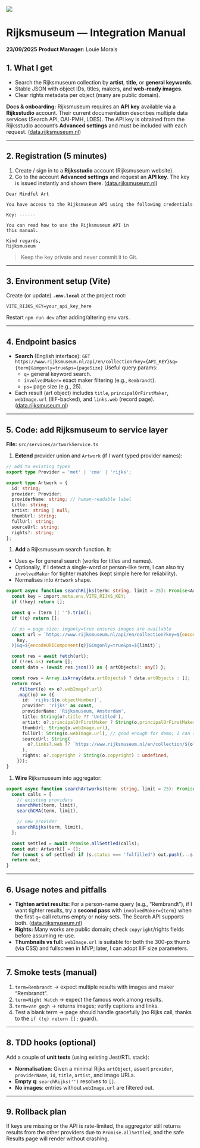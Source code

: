 ![](https://i.ibb.co/PskKYv93/mindful-art-topmastb-w.png)

# Rijksmuseum — Integration Manual

**23/09/2025**
**Product Manager:** Louie Morais

## 1. What I get

- Search the Rijksmuseum collection by **artist**, **title**, or **general keywords**.
- Stable JSON with object IDs, titles, makers, and **web-ready images**.
- Clear rights metadata per object (many are public domain).

**Docs & onboarding:** Rijksmuseum requires an **API key** available via a **Rijksstudio** account. Their current documentation describes multiple data services (Search API, OAI-PMH, LDES). The API key is obtained from the Rijksstudio account’s **Advanced settings** and must be included with each request. ([data.rijksmuseum.nl](https://data.rijksmuseum.nl/docs/?utm_source=chatgpt.com))

---

## 2. Registration (5 minutes)

1. Create / sign in to a **Rijksstudio** account (Rijksmuseum website).
2. Go to the account **Advanced settings** and request an **API key**. The key is issued instantly and shown there. ([data.rijksmuseum.nl](https://data.rijksmuseum.nl/docs/api/?utm_source=chatgpt.com))

```
Dear Mindful Art

You have access to the Rijksmuseum API using the following credentials

Key: ------

You can read how to use the Rijksmuseum API in
this manual.

Kind regards,
Rijksmuseum
```

> Keep the key private and never commit it to Git.

---

## 3. Environment setup (Vite)

Create (or update) **`.env.local`** at the project root:

```
VITE_RIJKS_KEY=your_api_key_here
```

Restart `npm run dev` after adding/altering env vars.

---

## 4. Endpoint basics

- **Search** (English interface):
  `GET https://www.rijksmuseum.nl/api/en/collection?key={API_KEY}&q={term}&imgonly=true&ps={pageSize}`
  Useful query params:
  - `q=` general keyword search.
  - `involvedMaker=` exact maker filtering (e.g., `Rembrandt`).
  - `ps=` page size (e.g., 25).
- Each result (art object) includes `title`, `principalOrFirstMaker`, `webImage.url` (IIIF-backed), and `links.web` (record page). ([data.rijksmuseum.nl](https://data.rijksmuseum.nl/docs/?utm_source=chatgpt.com))

---

## 5. Code: add Rijksmuseum to service layer

**File:** `src/services/artworkService.ts`

1. **Extend** provider union and `Artwork` (if I want typed provider names):

```ts
// add to existing types
export type Provider = 'met' | 'cma' | 'rijks';

export type Artwork = {
  id: string;
  provider: Provider;
  providerName: string; // human-readable label
  title: string;
  artist: string | null;
  thumbUrl: string;
  fullUrl: string;
  sourceUrl: string;
  rights?: string;
};
```

1. **Add** a Rijksmuseum search function. It:

- Uses `q=` for general search (works for titles and names).
- Optionally, if I detect a single-word or person-like term, I can also try `involvedMaker` for tighter matches (kept simple here for reliability).
- Normalises into `Artwork` shape.

```ts
export async function searchRijks(term: string, limit = 25): Promise<Artwork[]> {
  const key = import.meta.env.VITE_RIJKS_KEY;
  if (!key) return [];

  const q = (term || '').trim();
  if (!q) return [];

  // ps = page size; imgonly=true ensures images are available
  const url = `https://www.rijksmuseum.nl/api/en/collection?key=${encodeURIComponent(
    key,
  )}&q=${encodeURIComponent(q)}&imgonly=true&ps=${limit}`;

  const res = await fetch(url);
  if (!res.ok) return [];
  const data = (await res.json()) as { artObjects?: any[] };

  const rows = Array.isArray(data.artObjects) ? data.artObjects : [];
  return rows
    .filter((o) => o?.webImage?.url)
    .map((o) => ({
      id: `rijks:${o.objectNumber}`,
      provider: 'rijks' as const,
      providerName: 'Rijksmuseum, Amsterdam',
      title: String(o?.title ?? 'Untitled'),
      artist: o?.principalOrFirstMaker ? String(o.principalOrFirstMaker) : null,
      thumbUrl: String(o.webImage.url),
      fullUrl: String(o.webImage.url), // good enough for demo; I can switch to IIIF variants later
      sourceUrl: String(
        o?.links?.web ?? `https://www.rijksmuseum.nl/en/collection/${o?.objectNumber}`,
      ),
      rights: o?.copyright ? String(o.copyright) : undefined,
    }));
}
```

1. **Wire** Rijksmuseum into aggregator:

```ts
export async function searchArtworks(term: string, limit = 25): Promise<Artwork[]> {
  const calls = [
    // existing providers
    searchMet(term, limit),
    searchCMA(term, limit),

    // new provider
    searchRijks(term, limit),
  ];

  const settled = await Promise.allSettled(calls);
  const out: Artwork[] = [];
  for (const s of settled) if (s.status === 'fulfilled') out.push(...s.value);
  return out;
}
```

---

## 6. Usage notes and pitfalls

- **Tighten artist results:** For a person-name query (e.g., “Rembrandt”), if I want tighter results, try a **second pass** with `involvedMaker={term}` when the first `q=` call returns empty or noisy sets. The Search API supports both. ([data.rijksmuseum.nl](https://data.rijksmuseum.nl/docs/?utm_source=chatgpt.com))
- **Rights:** Many works are public domain; check `copyright`/rights fields before assuming re-use.
- **Thumbnails vs full:** `webImage.url` is suitable for both the 300-px thumb (via CSS) and fullscreen in MVP; later, I can adopt IIIF size parameters.

---

## 7. Smoke tests (manual)

1. `term=Rembrandt` → expect multiple results with images and maker “Rembrandt”.
2. `term=Night Watch` → expect the famous work among results.
3. `term=van gogh` → returns images; verify captions and links.
4. Test a blank term → page should handle gracefully (no Rijks call, thanks to the `if (!q) return [];` guard).

---

## 8. TDD hooks (optional)

Add a couple of **unit tests** (using existing Jest/RTL stack):

- **Normalisation**: Given a minimal Rijks `artObject`, assert `provider`, `providerName`, `id`, `title`, `artist`, and image URLs.
- **Empty q**: `searchRijks('')` resolves to `[]`.
- **No images**: entries without `webImage.url` are filtered out.

---

## 9. Rollback plan

If keys are missing or the API is rate-limited, the aggregator still returns results from the other providers due to `Promise.allSettled`, and the safe Results page will render without crashing.
